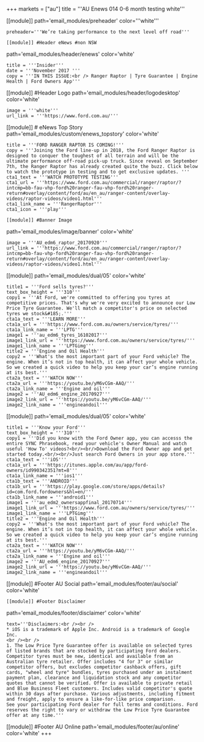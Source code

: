 +++
markets = ["au"]
title = '''AU Enews 014 0-6 month testing white'''

[[module]]
path='email_modules/preheader'
color='''white'''

	preheader='''We’re taking performance to the next level off road'''

	[[module]] #Header eNews #non NSW
path='email_modules/header/enews'
color='white'

	title = '''Insider'''
	date = '''November 2017 '''
	copy = '''IN THIS ISSUE:<br /> Ranger Raptor | Tyre Guarantee | Engine Health | Ford Owners App'''

[[module]] #Header Logo
path='email_modules/header/logodesktop'
color='white'

	image = '''white'''
	url_link = '''https://www.ford.com.au/'''
    
    	

[[module]] # eNews Top Story
path='email_modules/custom/enews_topstory'
color='white'

	title = '''FORD RANGER RAPTOR IS COMING!'''
	copy = '''Joining the Ford line-up in 2018, the Ford Ranger Raptor is designed to conquer the toughest of all terrain and will be the ultimate performance off-road pick-up truck. Since reveal on September 7th, the Ranger Raptor has already created quite the buzz. Click below to watch the prototype in testing and to get exclusive updates. '''
	cta1_text = '''WATCH PROTOTYPE TESTING'''
	cta1_url = '''https://www.ford.com.au/commercial/ranger/raptor/?intcmp=bb-fau-vhp-ford%20ranger-fau-vhp-ford%20ranger-return#overlay/content/ford/au/en_au/ranger-content/overlay-videos/raptor-videos/video1.html'''
	cta1_link_name = '''RangerRaptor'''
	cta1_icon = '''play'''

    [[module]] #Banner Image
path='email_modules/image/banner'
color='white'

	image = '''AU_edm6_raptor_20170920'''
	url_link = '''https://www.ford.com.au/commercial/ranger/raptor/?intcmp=bb-fau-vhp-ford%20ranger-fau-vhp-ford%20ranger-return#overlay/content/ford/au/en_au/ranger-content/overlay-videos/raptor-videos/video1.html'''

[[module]]
path='email_modules/dual/05'
color='white'

	title1 = '''Ford sells tyres?'''
	text_box_height = '''310'''
	copy1 = '''At Ford, we're committed to offering you tyres at competitive prices. That's why we're very excited to announce our Low Price Tyre Guarantee. We'll match a competitor's price on selected tyres we stock&#185;.'''
	cta1a_text = '''LEARN MORE'''
	cta1a_url = '''https://www.ford.com.au/owners/service/tyres/'''
	cta1a_link_name = '''LPTG'''
	image1 = '''au_edm6_tyres_16102017'''
	image1_link_url = '''https://www.ford.com.au/owners/service/tyres/'''
	image1_link_name = '''LPTGimg'''
	title2 = '''Engine and Oil Health'''
	copy2 = '''What's the most important part of your Ford vehicle? The engine. When it’s not in top health, it can affect your whole vehicle. So we created a quick video to help you keep your car’s engine running at its best.'''
	cta2a_text = '''WATCH NOW'''
	cta2a_url = '''https://youtu.be/yM6vCGm-AAQ/'''
	cta2a_link_name = '''Engine and oil'''
	image2 = '''AU_edm6_engine_20170927'''
	image2_link_url = '''https://youtu.be/yM6vCGm-AAQ/'''
	image2_link_name = '''engineandoil'''

[[module]]
path='email_modules/dual/05'
color='white'

	title1 = '''Know your Ford'''
	text_box_height = '''310'''
	copy1 = '''Did you know with the Ford Owner app, you can accesss the entire SYNC Phrasebook, read your vehicle's Owner Manual and watch useful 'How To' videos?<br/><br/>Download the Ford Owner app and get started today.<br/><br/>Just search Ford Owners in your app store.'''
	cta1a_text = '''iOS'''
	cta1a_url = '''https://itunes.apple.com/au/app/ford-owners/id990342351?mt=8'''
	cta1a_link_name = '''ios1'''
    cta1b_text = '''ANDROID'''
	cta1b_url = '''https://play.google.com/store/apps/details?id=com.ford.fordowners&hl=en/'''
	cta1b_link_name = '''android1'''
	image1 = '''au_edm2_ownersappfinal_20170714'''
	image1_link_url = '''https://www.ford.com.au/owners/service/tyres/'''
	image1_link_name = '''LPTGimg'''
	title2 = '''Engine and Oil Health'''
	copy2 = '''What's the most important part of your Ford vehicle? The engine. When it’s not in top health, it can affect your whole vehicle. So we created a quick video to help you keep your car’s engine running at its best.'''
	cta2a_text = '''WATCH NOW'''
	cta2a_url = '''https://youtu.be/yM6vCGm-AAQ/'''
	cta2a_link_name = '''Engine and oil'''
	image2 = '''AU_edm6_engine_20170927'''
	image2_link_url = '''https://youtu.be/yM6vCGm-AAQ/'''
	image2_link_name = '''engineandoil'''


[[module]] #Footer AU Social
path='email_modules/footer/au/social'
color='white'

    [[module]] #Footer Disclaimer
path='email_modules/footer/disclaimer'
color='white'

	text='''Disclaimers:<br /><br />
    * iOS is a trademark of Apple Inc. Android is a trademark of Google Inc.
    <br /><br />
	1. The Low Price Tyre Guarantee offer is available on selected tyres of listed brands that are stocked by participating Ford dealers. Competitor tyres must be new, identical and available from an Australian tyre retailer. Offer includes "4 for 3" or similar competitor offers, but excludes competitor cashback offers, gift cards, "wheel and tyre" bundles, tyres purchased under an instalment payment plan, clearance and liquidation stock and any competitor quotes that cannot be verified. Offer is available to private retail and Blue Business Fleet customers. Includes valid competitor's quote within 30 days after purchase. Various adjustments, including fitment and freight, apply to ensure a like-for-like price comparison.
    See your participating Ford dealer for full terms and conditions. Ford reserves the right to vary or withdraw the Low Price Tyre Guarantee offer at any time.'''

[[module]] #Footer AU Online
path='email_modules/footer/au/online'
color='white'
+++

